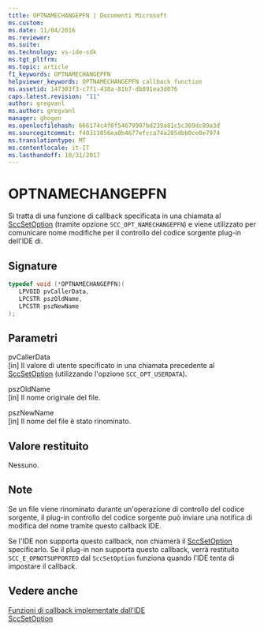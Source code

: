 ```yaml
---
title: OPTNAMECHANGEPFN | Documenti Microsoft
ms.custom: 
ms.date: 11/04/2016
ms.reviewer: 
ms.suite: 
ms.technology: vs-ide-sdk
ms.tgt_pltfrm: 
ms.topic: article
f1_keywords: OPTNAMECHANGEPFN
helpviewer_keywords: OPTNAMECHANGEPFN callback function
ms.assetid: 147303f3-c7f1-438a-81b7-db891ea3d076
caps.latest.revision: "11"
author: gregvanl
ms.author: gregvanl
manager: ghogen
ms.openlocfilehash: 666174c4f0f54679907bd239a81c5c369dc09a3d
ms.sourcegitcommit: f40311056ea0b4677efcca74a285dbb0ce0e7974
ms.translationtype: MT
ms.contentlocale: it-IT
ms.lasthandoff: 10/31/2017
---
```

# <a name="optnamechangepfn"></a>OPTNAMECHANGEPFN
Si tratta di una funzione di callback specificata in una chiamata al [SccSetOption](../extensibility/sccsetoption-function.md) (tramite opzione `SCC_OPT_NAMECHANGEPFN`) e viene utilizzato per comunicare nome modifiche per il controllo del codice sorgente plug-in dell'IDE di.  
  
## <a name="signature"></a>Signature  
  
```cpp  
typedef void (*OPTNAMECHANGEPFN)(  
   LPVOID pvCallerData,  
   LPCSTR pszOldName,  
   LPCSTR pszNewName  
);  
```  
  
## <a name="parameters"></a>Parametri  
 pvCallerData  
 [in] Il valore di utente specificato in una chiamata precedente al [SccSetOption](../extensibility/sccsetoption-function.md) (utilizzando l'opzione `SCC_OPT_USERDATA`).  
  
 pszOldName  
 [in] Il nome originale del file.  
  
 pszNewName  
 [in] Il nome del file è stato rinominato.  
  
## <a name="return-value"></a>Valore restituito  
 Nessuno.  
  
## <a name="remarks"></a>Note  
 Se un file viene rinominato durante un'operazione di controllo del codice sorgente, il plug-in controllo del codice sorgente può inviare una notifica di modifica del nome tramite questo callback IDE.  
  
 Se l'IDE non supporta questo callback, non chiamerà il [SccSetOption](../extensibility/sccsetoption-function.md) specificarlo. Se il plug-in non supporta questo callback, verrà restituito `SCC_E_OPNOTSUPPORTED` dal `SccSetOption` funziona quando l'IDE tenta di impostare il callback.  
  
## <a name="see-also"></a>Vedere anche  
 [Funzioni di callback implementate dall'IDE](../extensibility/callback-functions-implemented-by-the-ide.md)   
 [SccSetOption](../extensibility/sccsetoption-function.md)